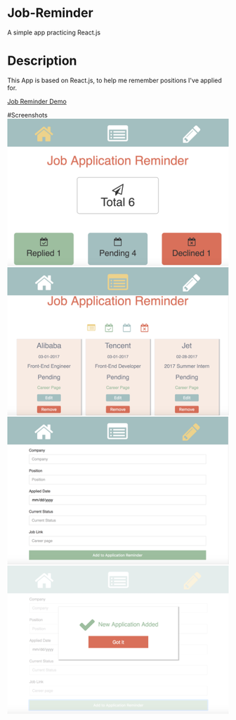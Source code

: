 # Job-Reminder
A simple app practicing React.js

# Description
This App is based on React.js, to help me remember positions I've applied for.<br />

[Job Reminder Demo](https://robbyvan.github.io/Job-Reminder/dist/#/)

#Screenshots
![](./screenshots/homepage.jpeg)
![](./screenshots/list.jpeg)
![](./screenshots/add.jpeg)
![](./screenshots/confirm.jpeg)
